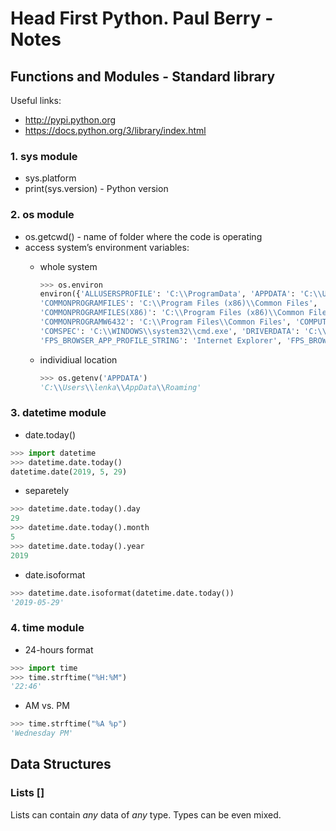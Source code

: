# Head First Python. Paul Berry - Notes

## Functions and Modules - Standard library

Useful links:

- <http://pypi.python.org>
- <https://docs.python.org/3/library/index.html>

### 1. sys module

- sys.platform
- print(sys.version) - Python version

### 2. os module

- os.getcwd() - name of folder where the code is operating
- access system’s environment variables:
  - whole system

    ~~~python
    >>> os.environ
    environ({'ALLUSERSPROFILE': 'C:\\ProgramData', 'APPDATA': 'C:\\Users\\lenka\\AppData\\Roaming',
    'COMMONPROGRAMFILES': 'C:\\Program Files (x86)\\Common Files',
    'COMMONPROGRAMFILES(X86)': 'C:\\Program Files (x86)\\Common Files',
    'COMMONPROGRAMW6432': 'C:\\Program Files\\Common Files', 'COMPUTERNAME': 'ASUS-ZB-UX410UA',
    'COMSPEC': 'C:\\WINDOWS\\system32\\cmd.exe', 'DRIVERDATA': 'C:\\Windows\\System32\\Drivers\\DriverData',
    'FPS_BROWSER_APP_PROFILE_STRING': 'Internet Explorer', 'FPS_BROWSER_USER_PROFILE_STRING': 'Default'
    ~~~

  - individiual location

    ~~~python
    >>> os.getenv('APPDATA')
    'C:\\Users\\lenka\\AppData\\Roaming'
    ~~~

### 3. datetime module

- date.today()

~~~python
>>> import datetime
>>> datetime.date.today()
datetime.date(2019, 5, 29)
~~~

- separetely

~~~python
>>> datetime.date.today().day
29
>>> datetime.date.today().month
5
>>> datetime.date.today().year
2019
~~~

- date.isoformat

~~~python
>>> datetime.date.isoformat(datetime.date.today())
'2019-05-29'
~~~

### 4. time module

- 24-hours format

~~~python
>>> import time
>>> time.strftime("%H:%M")
'22:46'
~~~

- AM vs. PM

~~~python
>>> time.strftime("%A %p")
'Wednesday PM'
~~~

## Data Structures

### Lists []

Lists can contain *any* data of *any* type. Types can be even mixed.